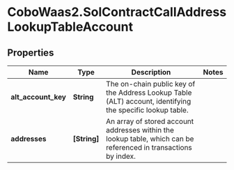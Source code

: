 # CoboWaas2.SolContractCallAddressLookupTableAccount

## Properties

Name | Type | Description | Notes
------------ | ------------- | ------------- | -------------
**alt_account_key** | **String** | The on-chain public key of the Address Lookup Table (ALT) account, identifying the specific lookup table. | 
**addresses** | **[String]** | An array of stored account addresses within the lookup table, which can be referenced in transactions by index. | 



